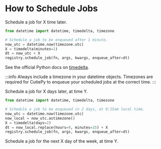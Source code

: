# How to Schedule Jobs

Schedule a job for X time later.

``` python
from datetime import datetime, timedelta, timezone

# Schedule a job to be enqueued after 1 minute.
now_utc = datetime.now(timezone.utc) 
X = timedelta(minutes=1)
dt = now_utc + X
registry.schedule_job(fn, args, kwargs, enqueue_after=dt)
```

See the official Python docs on [timedelta](https://docs.python.org/3/library/datetime.html#timedelta-objects).

:::info
Always include a timezone in your datetime objects.
Timezones are required for CutiePy to enqueue your scheduled jobs at the correct time.
:::

Schedule a job for X days later, at time Y.

``` python
from datetime import datetime, timedelta, timezone

# Schedule a job to be enqueued in 2 days, at 9:15am local time.
now_utc = datetime.now(timezone.utc) 
now_local = now_utc.astimezone()
X = timedelta(days=2)
dt = now_local.replace(hours=9, minutes=15) + X
registry.schedule_job(fn, args, kwargs, enqueue_after=dt)
```

Schedule a job for the next X day of the week, at time Y.

